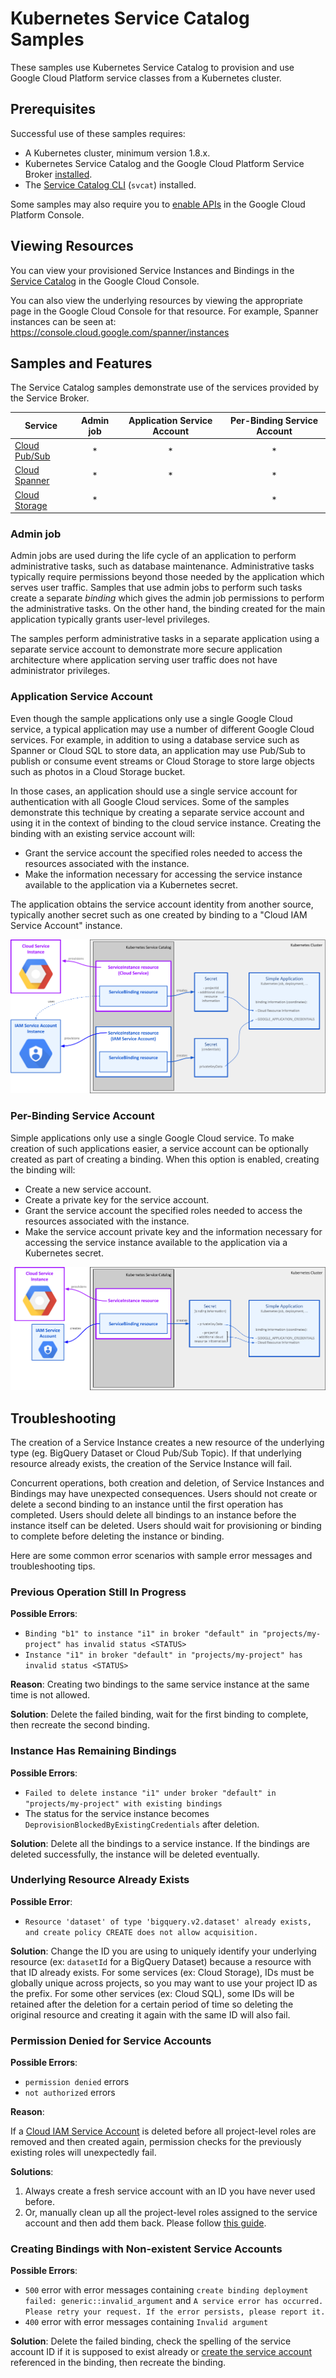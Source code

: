 # Kubernetes Service Catalog Samples

These samples use Kubernetes Service Catalog to provision and use Google Cloud Platform
service classes from a Kubernetes cluster.

## Prerequisites

Successful use of these samples requires:

*   A Kubernetes cluster, minimum version 1.8.x.
*   Kubernetes Service Catalog and the Google Cloud Platform Service Broker [installed](
    https://cloud.google.com/kubernetes-engine/docs/how-to/add-on/service-broker/install-service-catalog).
*   The [Service Catalog
    CLI](https://github.com/kubernetes-incubator/service-catalog/blob/master/docs/install.md#installing-the-service-catalog-cli)
    (`svcat`) installed.

Some samples may also require you to [enable
APIs](https://console.cloud.google.com/apis/dashboard) in the Google Cloud Platform Console.

## Viewing Resources

You can view your provisioned Service Instances and Bindings in the [Service
Catalog](https://console.cloud.google.com/kubernetes/serviceinstance) in the Google Cloud Console.

You can also view the underlying resources by viewing the appropriate page in the Google Cloud
Console for that resource. For example, Spanner instances can be seen at:
https://console.cloud.google.com/spanner/instances

## Samples and Features

The Service Catalog samples demonstrate use of the services provided by the
Service Broker.

| Service                               | Admin job | Application Service Account | Per-Binding Service Account |
| ------------------------------------- |:---------:|:---------------------------:|:---------------------------:|
| [Cloud Pub/Sub](cloud-pubsub/)        |     *     |             *               |               *             |
| [Cloud Spanner](cloud-spanner/)       |     *     |             *               |               *             |
| [Cloud Storage](cloud-storage/)       |     *     |                             |               *             |

### Admin job

Admin jobs are used during the life cycle of an application to perform administrative tasks,
such as database maintenance. Administrative tasks typically require permissions beyond those
needed by the application which serves user traffic. Samples that use admin jobs to perform
such tasks create a separate *binding* which gives the admin job permissions to perform
the administrative tasks. On the other hand, the binding created for the main application
typically grants user-level privileges.

The samples perform administrative tasks in a separate application using a separate service account
to demonstrate more secure application architecture where application serving user traffic does not
have administrator privileges.

### Application Service Account

Even though the sample applications only use a single Google Cloud service, a typical application
may use a number of different Google Cloud services. For example, in addition to using a
database service such as Spanner or Cloud SQL to store data, an application may use Pub/Sub
to publish or consume event streams or Cloud Storage to store large objects such as photos
in a Cloud Storage bucket.

In those cases, an application should use a single service account for authentication with all
Google Cloud services. Some of the samples demonstrate this technique by creating a separate
service account and using it in the context of binding to the cloud service instance.
Creating the binding with an existing service account will:

*   Grant the service account the specified roles needed to access the resources associated with
    the instance.
*   Make the information necessary for accessing the service instance available to the application
    via a Kubernetes secret.

The application obtains the service account identity from another source, typically another secret
such as one created by binding to a "Cloud IAM Service Account" instance.

![An Application Architecture](application.png)

### Per-Binding Service Account

Simple applications only use a single Google Cloud service. To make creation of such applications
easier, a service account can be optionally created as part of creating a binding.
When this option is enabled, creating the binding will:

*   Create a new service account.
*   Create a private key for the service account.
*   Grant the service account the specified roles needed to access the resources associated with
    the instance.
*   Make the service account private key and the information necessary for accessing the service
    instance available to the application via a Kubernetes secret.

![Simple Application Architecture](simple.png)

## Troubleshooting

The creation of a Service Instance creates a new resource of the underlying type (eg. BigQuery
Dataset or Cloud Pub/Sub Topic). If that underlying resource already exists, the creation of the
Service Instance will fail.

Concurrent operations, both creation and deletion, of Service Instances and Bindings may have
unexpected consequences. Users should not create or delete a second binding to an instance until
the first operation has completed. Users should delete all bindings to an instance before the
instance itself can be deleted. Users should wait for provisioning or binding to complete before
deleting the instance or binding.

Here are some common error scenarios with sample error messages and troubleshooting tips.

### Previous Operation Still In Progress

**Possible Errors**:

*   `Binding "b1" to instance "i1" in broker "default" in "projects/my-project"
    has invalid status <STATUS>`
*   `Instance "i1" in broker "default" in "projects/my-project" has invalid
    status <STATUS>`

**Reason**: Creating two bindings to the same service instance at the same time
is not allowed.

**Solution**: Delete the failed binding, wait for the first binding to complete,
then recreate the second binding.

### Instance Has Remaining Bindings

**Possible Errors**:

*   `Failed to delete instance "i1" under broker "default" in
    "projects/my-project" with existing bindings`
*   The status for the service instance becomes
    `DeprovisionBlockedByExistingCredentials` after deletion.

**Solution**: Delete all the bindings to a service instance. If the bindings are
deleted successfully, the instance will be deleted eventually.

### Underlying Resource Already Exists

**Possible Error**:

*   `Resource 'dataset' of type 'bigquery.v2.dataset' already exists, and create
    policy CREATE does not allow acquisition.`

**Solution**: Change the ID you are using to uniquely identify your underlying
resource (ex: `datasetId` for a BigQuery Dataset) because a resource with that
ID already exists. For some services (ex: Cloud Storage), IDs must be globally
unique across projects, so you may want to use your project ID as the prefix.
For some other services (ex: Cloud SQL), some IDs will be retained after the
deletion for a certain period of time so deleting the original resource and
creating it again with the same ID will also fail.

### Permission Denied for Service Accounts

**Possible Errors**:

* `permission denied` errors
* `not authorized` errors

**Reason**:

If a [Cloud IAM Service
Account](https://cloud.google.com/iam/docs/service-accounts) is deleted before
all project-level roles are removed and then created again, permission checks
for the previously existing roles will unexpectedly fail.

**Solutions**:

1.  Always create a fresh service account with an ID you have never used before.
1.  Or, manually clean up all the project-level roles assigned to the service
    account and then add them back. Please follow [this
    guide](https://cloud.google.com/iam/docs/granting-changing-revoking-access#revoking_access_to_team_members).

### Creating Bindings with Non-existent Service Accounts

**Possible Errors**:

*   `500` error with error messages containing `create binding deployment
    failed: generic::invalid_argument` and `A service error has occurred. Please
    retry your request. If the error persists, please report it.`
*   `400` error with error messages containing `Invalid argument`

**Solution**: Delete the failed binding, check the spelling of the service
account ID if it is supposed to exist already or [create the service
account](https://cloud.google.com/kubernetes-engine/docs/how-to/add-on/service-broker/use-service-catalog#bind_to_an_instance)
referenced in the binding, then recreate the binding.

